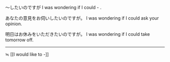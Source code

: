 ～したいのですが
I was wondering if I could - .

あなたの意見をお伺いしたいのですが。
I was wondering if I could ask your opinion.

明日はお休みをいただきたいのですが。
I was wondering if I could take tomorrow off.

---

≒ [[I would like to -]] 
